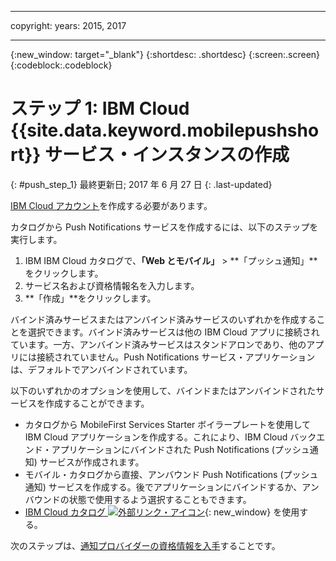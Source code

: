 
---

copyright:
 years: 2015, 2017

---

{:new_window: target="_blank"}
{:shortdesc: .shortdesc}
{:screen:.screen}
{:codeblock:.codeblock}

# ステップ 1: IBM Cloud {{site.data.keyword.mobilepushshort}} サービス・インスタンスの作成
{: #push_step_1}
最終更新日; 2017 年 6 月 27 日
{: .last-updated}

[IBM Cloud アカウント](https://console.bluemix.net/registration/)を作成する必要があります。

カタログから Push Notifications サービスを作成するには、以下のステップを実行します。

1. IBM IBM Cloud カタログで、**「Web とモバイル」** > **「プッシュ通知」**をクリックします。
2. サービス名および資格情報名を入力します。 
3. **「作成」**をクリックします。 

バインド済みサービスまたはアンバインド済みサービスのいずれかを作成することを選択できます。バインド済みサービスは他の IBM Cloud アプリに接続されています。一方、アンバインド済みサービスはスタンドアロンであり、他のアプリには接続されていません。Push Notifications サービス・アプリケーションは、デフォルトでアンバインドされています。

以下のいずれかのオプションを使用して、バインドまたはアンバインドされたサービスを作成することができます。

- カタログから MobileFirst Services Starter ボイラープレートを使用して IBM Cloud アプリケーションを作成する。これにより、IBM Cloud バックエンド・アプリケーションにバインドされた Push Notifications (プッシュ通知) サービスが作成されます。
- モバイル・カタログから直接、アンバウンド Push Notifications (プッシュ通知) サービスを作成する。後でアプリケーションにバインドするか、アンバウンドの状態で使用するよう選択することもできます。 
- [IBM Cloud カタログ ![外部リンク・アイコン](../../icons/launch-glyph.svg "外部リンク・アイコン")](https://console.ng.bluemix.net/catalog/){: new_window} を使用する。


次のステップは、[通知プロバイダーの資格情報を入手](push_step_1.html)することです。




